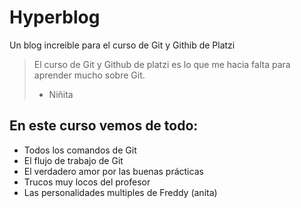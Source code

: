 # Hyperblog
Un blog increible para el curso de Git y Githib de Platzi 
> El curso de Git y Github de platzi es lo que me hacia falta para aprender mucho sobre Git.
> - Niñita

## En este curso vemos de todo:
* Todos los comandos de Git
* El flujo de trabajo de Git
* El verdadero amor por las buenas prácticas
* Trucos muy locos del profesor
* Las personalidades multiples de Freddy (anita)